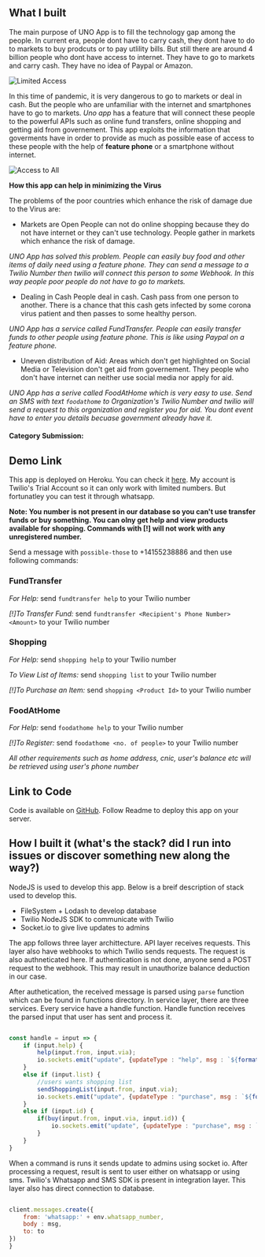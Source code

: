 [Comment]: # (All of this is placeholder text. Use this format or any other format of your choosing to best describe your project.)

[Reminder]: # (Make sure you've submitted the Twilio CodeExchange agreement: https://ahoy.twilio.com/code-exchange-community)

[Important]: # (By making a submission, you agree to the competition's terms: https://www.twilio.com/legal/twilio-dev-hackathon-terms)


## What I built

The main purpose of UNO App is to fill the technology gap among the people. In current era, people dont have to carry cash, they dont have to do to markets to buy prodcuts or to pay utlility bills. But still there are around 4 billion people who dont have access to internet. They have to go to markets and carry cash. They have no idea of Paypal or Amazon.

![Limited Access](https://i.imgur.com/5P2u1W7.png)

In this time of pandemic, it is very dangerous to go to markets or deal in cash. But the people who are unfamiliar with the internet and smartphones have to go to markets. _Uno app_ has a feature that will connect these people to the powerful APIs such as online fund transfers, online shopping and getting aid from governement. This app exploits the information that goverments have in order to provide as much as possible ease of access to these people with the help of **feature phone** or a smartphone without internet.

![Access to All](https://imgur.com/vD8iDGR.png)

**How this app can help in minimizing the Virus**

The problems of the poor countries which enhance the risk of damage due to the Virus are:
    
- Markets are Open
People can not do online shopping because they do not have internet or they can't use technology. People gather in markets which enhance the risk of damage.

_UNO App has solved this problem. People can easily buy food and other items of daily need using a feature phone. They can send a message to a Twilio Number then twilio will connect this person to some Webhook. In this way people poor people do not have to go to markets._

- Dealing in Cash
People deal in cash. Cash pass from one person to another. There is a chance that this cash gets infected by some corona virus patient and then passes to some healthy person.

_UNO App has a service called FundTransfer. People can easily transfer funds to other people using feature phone. This is like using Paypal on a feature phone._

- Uneven distribution of Aid: Areas which don't get highlighted on Social Media or Television don't get aid from governement. They people who don't have internet can neither use social media nor apply for aid.  

_UNO App has a serive called FoodAtHome which is very easy to use. Send an SMS with text `foodathome` to Organization's Twilio Number and twilio will send a request to this organization and register you for aid. You dont event have to enter you details becuase government already have it._


#### Category Submission: 


## Demo Link

This app is deployed on Heroku. You can check it [here](https://frozen-sierra-78630.herokuapp.com/dashboard). My account is Twilio's Trial Account so it can only work with limited numbers. But fortunatley you can test it through whatsapp.

**Note: You number is not present in our database so you can't use transfer funds or buy something. You can olny get help and view products available for shopping. Commands with [!] will not work with any unregistered number.**

Send a message with `possible-those` to +14155238886 and then use following commands:

### FundTransfer

_For Help:_ send `fundtransfer help` to your Twilio number

_[!]To Transfer Fund:_ send `fundtransfer <Recipient's Phone Number> <Amount>` to your Twilio number 

### Shopping

_For Help:_ send `shopping help` to your Twilio number

_To View List of Items:_ send `shopping list` to your Twilio number

_[!]To Purchase an Item:_ send `shopping <Product Id>` to your Twilio number

### FoodAtHome

_For Help:_ send `foodathome help` to your Twilio number

_[!]To Register:_ send `foodathome <no. of people>` to your Twilio number

_All other requirements such as home address, cnic, user's balance etc will be retrieved using user's phone number_

## Link to Code

Code is available on [GitHub](https://github.com/alinauroz/virtual_assitance). Follow Readme to deploy this app on your server.

## How I built it (what's the stack? did I run into issues or discover something new along the way?)

NodeJS is used to develop this app. Below is a breif description of stack used to develop this.

- FileSystem + Lodash to develop database
- Twilio NodeJS SDK to communicate with Twilio
- Socket.io to give live updates to admins

The app follows three layer archittecture. API layer receives requests. This layer also have webhooks to which Twilio sends requests. The request is also authneticated here. If authentication is not done, anyone send a POST request to the webhook. This may result in unauthorize balance deduction in our case.

After authetication, the received message is parsed using `parse` function which can be found in functions directory. In service layer, there are three services. Every service have a handle function. Handle function receives the parsed input that user has sent and process it.

```javascript

const handle = input => {
    if (input.help) {
        help(input.from, input.via);
        io.sockets.emit("update", {updateType : "help", msg : `${formatNumber(input.from)} asked for help to do shopping`, date : Date.now()});
    }
    else if (input.list) {
        //users wants shopping list
        sendShoppingList(input.from, input.via);
        io.sockets.emit("update", {updateType : "purchase", msg : `${formatNumber(input.from)} requested for shopping list`, date : Date.now()});
    }
    else if (input.id) {
        if(buy(input.from, input.via, input.id)) {
            io.sockets.emit("update", {updateType : "purchase", msg : `${formatNumber(input.from)} bought ${inventory.get(input.id).name}`, date : Date.now()});
        }
    }
}

```

When a command is runs it sends update to admins using socket io. After processing a request, result is sent to user either on whatsapp or using sms. Twilio's Whatsapp and SMS SDK is present in integration layer. This layer also has direct connection to database. 

```javascript

client.messages.create({
    from: 'whatsapp:' + env.whatsapp_number,
    body : msg,
    to: to
})
}

```
